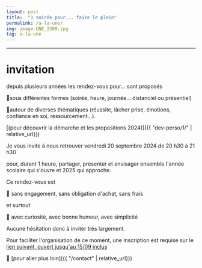 ```yaml
---
layout: post
title:  "1 soirée pour... faire le plein"
permalink: /a-la-une/
img: image-UNE_2309.jpg
tag: a-la-une
---
```

****

# invitation

depuis plusieurs années les rendez-vous pour... sont proposés

🔸️sous différentes formes (soirée, heure, journée... distanciel ou présentiel)

🔸️autour de diverses thématiques (réussite, lâcher prise, émotions, confiance en soi, ressourcement...).

[(pour découvrir la démarche et les propositions 2024)]({{ "dev-perso/1/"  | relative_url}})

Je vous invite à nous retrouver
vendredi 20 septembre 2024
de 20 h30 à 21 h30

pour, durant 1 heure, partager, présenter et envisager ensemble l'année scolaire qui s'ouvre et 2025 qui approche.

Ce rendez-vous est 

🔸️ sans engagement, sans obligation d'achat, sans frais

et surtout

🔸️ avec curiosité, avec bonne humeur, avec simplicité

Aucune hésitation donc à inviter très largement.

Pour faciliter l'organisation de ce moment, une inscription est requise sur le [lien suivant, ouvert jusqu'au 15/09 inclus](https://framaforms.org/decouvrir-les-rendez-vous-pour-et-envisager-2024-2025-1692807839) 


👣 [pour aller plus loin]({{ "/contact"  | relative_url}})

